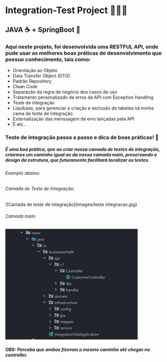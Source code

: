 # Integration-Test Project 👨🏻‍💻
## JAVA ☕ + SpringBoot 🍃
### Aqui neste projeto, foi desenvolvida uma RESTFUL API, onde pude usar as melhores boas práticas de desenvolvimento que possuo conhecimento, tais como:

* Orientação ao Objeto
* Data Transfer Object (DTO)
* Padrão Repository
* Clean Code
* Separação da regra de negócio dos casos de uso
* Tratamento personalizado de erros da API com Exception Handling
* Teste de integração
* Liquibase, para gerenciar a criação e exclusão de tabelas na minha cama de teste de integração
* Externalização das menssagem de erro lançadas pela API
* E etc..

### Teste de integração passo a passo e dica de boas práticas! 📝

##### É uma boa prática, que ao criar nossa camada de testes de integração, criarmos um caminho igual ao da nossa camada *****main*****, preservando o design da estrutura, que futuramente facilitará localizar os testes.
###### Exemplo abaixo:
###### Camada de Teste de Integração:

![Camada de teste de integração](images/teste integracao.jpg)

###### Camada main:

![Camada main](images/main.jpg)

##### OBS: Perceba que ambas fizeram o mesmo caminho até chegar no controller.



 
